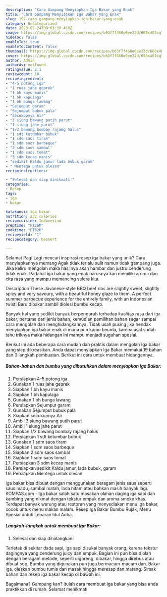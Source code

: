 ```yaml
---
description: "Cara Gampang Menyiapkan Iga Bakar yang Enak"
title: "Cara Gampang Menyiapkan Iga Bakar yang Enak"
slug: 197-cara-gampang-menyiapkan-iga-bakar-yang-enak
category: Uncategorized
date: 2023-05-24T08:03:30.450Z
image: https://img-global.cpcdn.com/recipes/b63f7f468e6ee22d/680x482cq70/iga-bakar-foto-resep-utama.jpg
hideToc: false
enableToc: true
enableTocContent: false
thumbnail: https://img-global.cpcdn.com/recipes/b63f7f468e6ee22d/680x482cq70/iga-bakar-foto-resep-utama.jpg
cover: https://img-global.cpcdn.com/recipes/b63f7f468e6ee22d/680x482cq70/iga-bakar-foto-resep-utama.jpg
author: Admin
authorAv: notfound
ratingvalue: 3.1
reviewcount: 18
recipeingredient:
- "4-5 potong iga"
- "1 ruas jahe geprek"
- "1 bh kayu manis"
- "1 bh kapulaga"
- "1 bh bunga lawang"
- "Sejumput garam"
- "Sejumput bubuk pala"
- "secukupnya Air"
- "3 siung bawang putih parut"
- "1 siung jahe parut"
- "1/2 bawang bombay rajang halus"
- "1 sdt ketumbar bubuk"
- "1 sdm saos tiram"
- "1 sdm saos barbeque"
- "2 sdm saos sambal"
- "1 sdm saos tomat"
- "3 sdm kecap manis"
- "sedikit Kaldu jamur lada bubuk garam"
- " Mentega untuk olesan"
recipeinstructions:

- "Selesai dan siap dinikmati!"
categories:
- Resep
tags:
- iga
- bakar

katakunci: iga bakar 
nutrition: 232 calories
recipecuisine: Indonesian
preptime: "PT26M"
cooktime: "PT32M"
recipeyield: "1"
recipecategory: Dessert

---
```



Selamat Pagi Lagi mencari inspirasi resep iga bakar yang unik? Cara menyiapkannya memang Agak tidak terlalu sulit namun tidak gampang juga. Jika keliru mengolah maka hasilnya akan hambar dan justru cenderung tidak enak. Padahal iga bakar yang enak harusnya kan memiliki aroma dan cita rasa yang mampu memancing selera kita.


Description These Javanese-style BBQ beef ribs are slightly sweet, slightly spicy and very savoury, with a beautiful honey glaze to them. A perfect summer barbecue experience for the entirely family, with an Indonesian twist! Baru dibakar sambil diolesi bumbu kecap.

Banyak hal yang sedikit banyak berpengaruh terhadap kualitas rasa dari iga bakar, pertama dari jenis bahan, kemudian pemilihan bahan segar sampai cara mengolah dan menghidangkannya. Tidak usah pusing jika hendak menyiapkan iga bakar enak di mana pun kamu berada, karena asal sudah tahu triknya maka hidangan ini mampu menjadi suguhan spesial.


Berikut ini ada beberapa cara mudah dan praktis dalam mengolah iga bakar yang siap dikreasikan. Anda dapat menyiapkan Iga Bakar memakai 19 bahan dan 0 langkah pembuatan. Berikut ini cara untuk membuat hidangannya.

<!--inarticleads1-->

##### Bahan-bahan dan bumbu yang dibutuhkan dalam menyiapkan Iga Bakar:

1. Persiapkan 4-5 potong iga
1. Gunakan 1 ruas jahe geprek
1. Siapkan 1 bh kayu manis
1. Siapkan 1 bh kapulaga
1. Gunakan 1 bh bunga lawang
1. Persiapkan Sejumput garam
1. Gunakan Sejumput bubuk pala
1. Siapkan secukupnya Air
1. Ambil 3 siung bawang putih parut
1. Ambil 1 siung jahe parut
1. Siapkan 1/2 bawang bombay rajang halus
1. Persiapkan 1 sdt ketumbar bubuk
1. Gunakan 1 sdm saos tiram
1. Siapkan 1 sdm saos barbeque
1. Siapkan 2 sdm saos sambal
1. Siapkan 1 sdm saos tomat
1. Persiapkan 3 sdm kecap manis
1. Persiapkan sedikit Kaldu jamur, lada bubuk, garam
1. Persiapkan  Mentega untuk olesan


Iga bakar bisa dibuat dengan menggunakan beragam jenis saus seperti saus madu, sambal matah, lada hitam atau bahkan masih banyak lagi. KOMPAS.com - Iga bakar salah satu masakan olahan daging iga sapi dan kambing yang nikmat dengan tekstur empuk dan aroma smoke khas. Terdapat banyak warung atau restoran yang menyediakan menu iga bakar, cocok untuk menu makan malam. Resep Iga Bakar Bumbu Rujak, Menu Spesial untuk Lebaran Idul Adha. 

<!--inarticleads2-->

##### Langkah-langkah untuk membuat Iga Bakar:


1. Selesai dan siap dihidangkan!

Terletak di sekitar dada sapi, iga sapi disukai banyak orang, karena tekstur dagingnya yang cenderung juicy dan empuk. Bagian ini pun bisa diolah dengan beragam metode, seperti digoreng, dibakar, hingga direbus atau dibuat sop. Bumbu yang digunakan pun juga bermacam-macam dan. Bakar iga, oleskan bumbu tumis dan masak hingga meresap dan matang. Simak bahan dan resep iga bakar kecap di bawah ini. 

Bagaimana? Gampang kan? Itulah cara membuat iga bakar yang bisa anda praktikkan di rumah. Selamat menikmati
